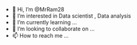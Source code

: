 - 👋 Hi, I’m @MrRam28
- 👀 I’m interested in Data scientist , Data analysis
- 🌱 I’m currently learning ...
- 💞️ I’m looking to collaborate on ...
- 📫 How to reach me ...

<!---
MrRam28/MrRam28 is a ✨ special ✨ repository because its `README.md` (this file) appears on your GitHub profile.
You can click the Preview link to take a look at your changes.
--->
